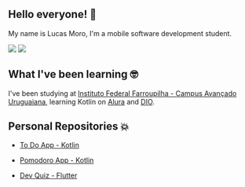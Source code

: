 ## Hello everyone! 👋

My name is Lucas Moro, I'm a mobile software development student.

<a href="https://www.linkedin.com/in/lucasrmoro/" target="_blank"><img src="https://img.shields.io/badge/-LinkedIn-%230077B5?style=for-the-badge&logo=linkedin&logoColor=white" target="_blank"></a> 
<a href="mailto:lucas.rmoro1@gmail.com?Subject=Título%20da%20mensagem" target="_blank"><img src="https://img.shields.io/badge/-Gmail-lightgray?style=for-the-badge&logo=Gmail&logoColor=white" target="_blank"></a> 

## What I've been learning 🤓

I've been studying at [Instituto Federal Farroupilha - Campus Avançado Uruguaiana](https://www.iffarroupilha.edu.br/uruguaiana), learning Kotlin on [Alura](https://www.alura.com.br/sobre) and [DIO](https://digitalinnovation.one).

## Personal Repositories 💥

- [To Do App - Kotlin](https://github.com/lucasrmoro/ToDoListSantanderBootcamp)

- [Pomodoro App - Kotlin](https://github.com/lucasrmoro/PomodoroApp)

- [Dev Quiz - Flutter](https://github.com/lucasrmoro/DevQuiz)
